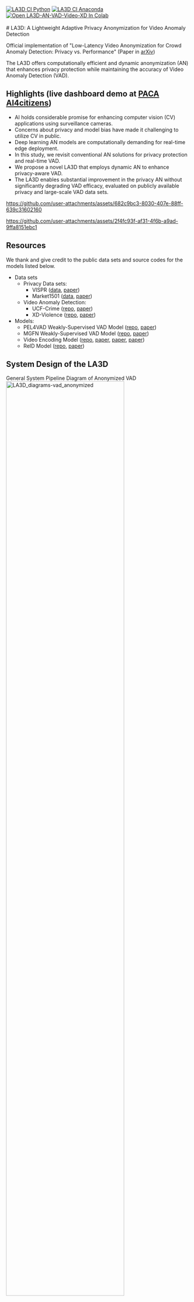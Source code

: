 <div>
    <a href="https://github.com/muleina/LA3D/actions/workflows/python-package.yml"><img src="https://github.com/muleina/LA3D/actions/workflows/python-package.yml/badge.svg" alt="LA3D CI Python"></a>
    <a href="https://github.com/muleina/LA3D/actions/workflows/python-package-conda.yml"><img src="https://github.com/muleina/LA3D/actions/workflows/python-package-conda.yml/badge.svg" alt="LA3D CI Anaconda"></a>
    <a href="https://colab.research.google.com/github/muleina/LA3D/blob/main/notebook/LA3D_AN_VAD_example_video_XD_Violence_dataset.ipynb"><img src="https://colab.research.google.com/assets/colab-badge.svg" alt="Open LA3D-AN-VAD-Video-XD In Colab"></a>
</div>
</div>
<br>
# LA3D: A Lightweight Adaptive Privacy Anonymization for Video Anomaly Detection

Official implementation of "Low-Latency Video Anonymization for Crowd Anomaly Detection: Privacy vs. Performance" (Paper in [arXiv](https://arxiv.org/abs/2410.18717))

The LA3D offers computationally efficient and dynamic anonymization (AN) that enhances privacy protection while maintaining the accuracy of Video Anomaly Detection (VAD). 

## Highlights (live dashboard demo at [PACA AI4citizens](https://ai4citizens.uia.no/app_dashboard))

- AI holds considerable promise for enhancing computer vision (CV) applications using surveillance cameras.  
- Concerns about privacy and model bias have made it challenging to utilize CV in public. 
- Deep learning AN models are computationally demanding for real-time edge deployment. 
- In this study, we revisit conventional AN solutions for privacy protection and real-time VAD. 
- We propose a novel LA3D that employs dynamic AN to enhance privacy-aware VAD. 
- The LA3D enables substantial improvement in the privacy AN without significantly degrading VAD efficacy, evaluated on publicly available privacy and large-scale VAD data sets.

https://github.com/user-attachments/assets/682c9bc3-8030-407e-88ff-639c31602160

https://github.com/user-attachments/assets/2f4fc93f-af31-4f6b-a9ad-9ffa8151ebc1

## Resources

We thank and give credit to the public data sets and source codes for the models listed below.
- Data sets
    - Privacy Data sets:
        - VISPR ([data](https://tribhuvanesh.github.io/vpa/), [paper](https://arxiv.org/abs/1703.10660))
        - Market1501 ([data](https://academictorrents.com/details/3ea1f8ae1d3155addff586a96006d122587663ee), [paper](https://ieeexplore.ieee.org/document/7410490))
    - Video Anomaly Detection:
        - UCF-Crime ([repo](https://www.crcv.ucf.edu/projects/real-world/), [paper](https://openaccess.thecvf.com/content_cvpr_2018/html/Sultani_Real-World_Anomaly_Detection_CVPR_2018_paper.html))
        - XD-Violence ([repo](https://roc-ng.github.io/XD-Violence/), [paper](https://link.springer.com/chapter/10.1007/978-3-030-58577-8_20))
- Models: 
    - PEL4VAD Weakly-Supervised VAD Model ([repo](https://github.com/yujiangpu20/PEL4VAD), [paper](https://ieeexplore.ieee.org/abstract/document/10667004))
    - MGFN Weakly-Supervised VAD Model ([repo](https://github.com/carolchenyx/MGFN.), [paper](https://ojs.aaai.org/index.php/AAAI/article/view/25112))
    - Video Encoding Model ([repo](https://github.com/google-deepmind/kinetics-i3d), [paper](https://arxiv.org/abs/1705.06950), [paper](https://arxiv.org/abs/1705.07750), [paper](https://openaccess.thecvf.com/content_cvpr_2018/html/Wang_Non-Local_Neural_Networks_CVPR_2018_paper.html))
    - ReID Model ([repo](https://github.com/KaiyangZhou/deep-person-reid), [paper](https://openaccess.thecvf.com/content_ICCV_2019/html/Zhou_Omni-Scale_Feature_Learning_for_Person_Re-Identification_ICCV_2019_paper.html))

## System Design of the LA3D  

General System Pipeline Diagram of Anonymized VAD
<img src="./results/paper/LA3D_diagrams-vad_anonymized.png" alt="LA3D_diagrams-vad_anonymized" title="LA3D Diagram Anonymized VAD" width=80% height=80%>

System Pipeline Diagram of the adaptive AN System: The adaptive AN enhances privacy protection by utilizing the dynamic AN method.
<img src="./results/paper/LA3D_diagrams-vad_anonymized_adaptive_4.png" alt="LA3D Diagram Adaptive AN Approach" title="LA3D Diagram Adaptive AN Approach" width=100% height=100%>

## Performance on Privacy Attribute Detection vs. Video Anomaly Detection

Using PEL4VAD and MGFN VAD Models on the UCF-Crime and XD-Violence Datasets. 

$No-AN$: Non-anonymized, $G^0$: baseline Guassian smoothing, $G^a$: adaptive Guassian, $G^a_{max}$: adaptive maximum Guassian, $P^0$: baseline pixelization, $\mathcal{P^a}$: adaptive pixelization, and $P^a_{max}$: adaptive maximum pixelization.
<img src="./results/paper/adaptive_an_vad_perf_ucf_xd.jpg" alt="The PEL4VAD and MGFN VAD models on UCF-Crime and XD-Violence vs. PD on VISPR" title="The PEL4VAD and MGFN VAD models on UCF-Crime and XD-Violence vs. PD on VISPR" width=100% height=100%>

<!-- START doctoc -->
**Table of Contents**
- [Installation](https://github.com/muleina/LA3D#installation)
- [Usage-CLI](https://github.com/muleina/LA3D#usage-cli)
  - [LA3D: Real-Time AN using Webcam](https://github.com/muleina/LA3D#LA3D:-Real-Time-AN-using-Webcam)
  - [LA3D: AN on Images](https://github.com/muleina/LA3D#LA3D:-AN-on-Images)
  - [LA3D: AN-VAD on Videos](https://github.com/muleina/LA3D#LA3D:-AN-VAD-on-Videos)
- [Usage-Notebook](https://github.com/muleina/LA3D#usage-notebook)
- [Results](https://github.com/muleina/LA3D#Results)
  - [AN Enhancement using our Adaptive Approach](https://github.com/muleina/LA3D#AN-Enhancement-using-our-Adaptive-Approach)
  - [AN Trade-offs on VAD](https://github.com/muleina/LA3D#AN-Trade-offs-on-VAD)
  - [More AN Results](https://github.com/muleina/LA3D#More-AN-Results)
- [Computational Cost Analysis](https://github.com/muleina/LA3D#Computational-Cost-Analysis)
- [Privacy-Leakage after AN](https://github.com/muleina/LA3D#Privacy-Leakage-after-AN)
- [BibTeX Citation](https://github.com/muleina/LA3D#BibTeX-Citation)

<!-- END doctoc generated TOC please keep comment here to allow auto update -->


## Installation

Download models from [Google drive](https://drive.google.com/drive/folders/1EVZFgQJKvNVhUkrcdHYb7LvMWBGCGkPv?usp=drive_link)

    # Clone the repo.
    git clone https://github.com/muleina/LA3D.git && cd LA3D

    # Download the model checkpoints from the Google drive link. 
    # Store the models in /src/models/{'MODEL NAME'}/. Keep the path structure for each model as the download repository.

        |-LA3D/
            |-src/
                |-model/
                    |-OBJECT_DETECTOR/
                        |-yolo/
                    |-VIDEO_ENCODER_RESNET_1024/
                        |-models/
                            |-i3d/
                                |-ckpt/
                    |-VIDEO_ENCODER_RESNET_2048/
                        |-ckpt/
                    |-PEL4VAD/
                        |-ckpt/
                    |-MGFN
                        |-ckpt/

    # Anaconda install options: using yml
    conda env create -f conda_environment.yml

    # Anaconda install options: using txt
    conda create --name la3d --file conda_requirements.txt

    # Pip install to existing environment.
    pip install -r pip_requirements.txt

    # The setup configurations of the LA3D are given in the config/config.py file.

## Usage-CLI

The LA3D app testing parameters can be supplied through the main.py. 

Real-time processing through webcam and offline processing from image or video files are supported.

Use the flag -v for direct visualization of the results and -s to save results.

### LA3D: Real-Time AN using Webcam
    python main.py -a an -if webcam -is 320 240 -anm mask -odc person -ods 320 240 -odt 0.25 -v
    python main.py -a an -if webcam -is 320 240 -anm no-an -odc person -ods 320 240 -odt 0.25 -v
    python main.py -a an -if webcam -is 320 240 -anm edge -odc person -ods 320 240 -odt 0.25 -v
    python main.py -a an -if webcam -is 320 240 -anm blur -odc person -ods 320 240 -odt 0.25 -v
    python main.py -a an -if webcam -is 320 240 -anm adaptive_blur -odc person -ods 320 240 -odt 0.25 -v
    python main.py -a an -if webcam -is 320 240 -anm adaptive_full_blur -odc person -ods 320 240 -odt 0.25 -v
    python main.py -a an -if webcam -is 320 240 -anm adaptive_max_blur -odc person -ods 320 240 -odt 0.25 -v
    python main.py -a an -if webcam -is 320 240 -anm pixelization -odc person -ods 320 240 -odt 0.25 -v
    python main.py -a an -if webcam -is 320 240 -anm adaptive_pixelization -odc person -ods 320 240 -odt 0.25 -v
    python main.py -a an -if webcam -is 320 240 -anm adaptive_max_pixelization -odc person -ods 320 240 -odt 0.25 -v
    
### LA3D: AN on Images
    python main.py -a an -if image -is 320 240 -id "{add here the main_path}/data/VISPR/2017_17368641.jpg" -anm no-an -odc person -ods 320 240 -odt 0.25 -v
    python main.py -a an -if image -is 320 240 -id "{add here the main_path}/data/VISPR/2017_17368641.jpg" -anm mask -odc person -ods 320 240 -odt 0.25 -s
    python main.py -a an -if image -is 320 240 -id "{add here the main_path}/data/VISPR/2017_17368641.jpg" -anm blur -odc person -ods 320 240 -odt 0.25 -s
    python main.py -a an -if image -is 320 240 -id "{add here the main_path}/data/VISPR/2017_17368641.jpg" -anm adaptive_blur -odc person -ods 320 240 -odt 0.25 -s
    python main.py -a an -if image -is 320 240 -id "{add here the main_path}/data/VISPR/2017_17368641.jpg" -anm adaptive_full_blur -odc person -ods 320 240 -odt 0.25 -s
    python main.py -a an -if image -is 320 240 -id "{add here the main_path}/data/VISPR/2017_17368641.jpg" -anm pixelization -odc person -ods 320 240 -odt 0.25 -s
    python main.py -a an -if image -is 320 240 -id "{add here the main_path}/data/VISPR/2017_17368641.jpg" -anm adaptive_pixelization -odc person -ods 320 240 -odt 0.25 -s
    
### LA3D: AN-VAD on Videos
    # PEL4VAD on UCF-Crime dataset
    python main.py -a an-ad -adm pel -ads ucf -if video -id "{add here the main_path}/data/UCF_Crime/Burglary033_x264.mp4" -anm no-an -odc person -ods 320 240 -odt 0.25 -s
    python main.py -a an-ad -adm pel -ads ucf -if video -id "{add here the main_path}/data/UCF_Crime/Burglary033_x264.mp4" -anm mask -odc person -ods 320 240 -odt 0.25 -s
    python main.py -a an-ad -adm pel -ads ucf -if video -id "{add here the main_path}/data/UCF_Crime/Burglary033_x264.mp4" -anm blur -odc person -ods 320 240 -odt 0.25 -s
    python main.py -a an-ad -adm pel -ads ucf -if video -id "{add here the main_path}/data/UCF_Crime/Burglary033_x264.mp4" -anm adaptive_blur -odc person -ods 320 240 -odt 0.25 -s
    python main.py -a an-ad -adm pel -ads ucf -if video -id "{add here the main_path}/data/UCF_Crime/Burglary033_x264.mp4" -anm adaptive_full_blur -odc person -ods 320 240 -odt 0.25 -s
    python main.py -a an-ad -adm pel -ads ucf -if video -id "{add here the main_path}/data/UCF_Crime/Burglary033_x264.mp4" -anm pixelization -odc person -ods 320 240 -odt 0.25 -s
    python main.py -a an-ad -adm pel -ads ucf -if video -id "{add here the main_path}/data/UCF_Crime/Burglary033_x264.mp4" -anm adaptive_pixelization -odc person -ods 320 240 -odt 0.25 -s

    # PEL4VAD on XD-Violence dataset
    python main.py -a an-ad -adm pel -ads xd -if video -id "{add here the main_path}/data/XD_Violence/Fast.Five.2011__#00-32-56_00-33-26_label_B2-0-0.mp4" -anm no-an -odc person -ods 320 240 -odt 0.25 -s
    python main.py -a an-ad -adm pel -ads xd -if video -id "{add here the main_path}/data/XD_Violence/Fast.Five.2011__#00-32-56_00-33-26_label_B2-0-0.mp4" -anm mask -odc person -ods 320 240 -odt 0.25 -s
    python main.py -a an-ad -adm pel -ads xd -if video -id "{add here the main_path}/data/XD_Violence/Fast.Five.2011__#00-32-56_00-33-26_label_B2-0-0.mp4" -anm adaptive_blur -odc person -ods 320 240 -odt 0.25 -s
    python main.py -a an-ad -adm pel -ads xd -if video -id "{add here the main_path}/data/XD_Violence/Fast.Five.2011__#00-32-56_00-33-26_label_B2-0-0.mp4" -anm adaptive_full_blur -odc person -ods 320 240 -odt 0.25 -s
    python main.py -a an-ad -adm pel -ads xd -if video -id "{add here the main_path}/data/XD_Violence/Fast.Five.2011__#00-32-56_00-33-26_label_B2-0-0.mp4" -anm pixelization -odc person -ods 320 240 -odt 0.25 -s
    python main.py -a an-ad -adm pel -ads xd -if video -id "{add here the main_path}/data/XD_Violence/Fast.Five.2011__#00-32-56_00-33-26_label_B2-0-0.mp4" -anm adaptive_pixelization -odc person -ods 320 240 -odt 0.25 -s

    # MGFN on UCF-Crime dataset
    python main.py -a an-ad -adm mgfn -ads ucf -if video -id "{add here the main_path}/data/UCF_Crime/Burglary033_x264.mp4" -anm mask -odc person -ods 320 240 -odt 0.25 -s
    
    # MGFN on XD-Violence dataset
    python main.py -a an-ad -adm mgfn -ads xd -if video -id "{add here the main_path}/data/XD_Violence/Fast.Five.2011__#00-32-56_00-33-26_label_B2-0-0.mp4" -anm mask -odc person -ods 320 240 -odt 0.25 -s
    
## Usage-Notebook

We have also provided notebooks for a step-wise demo of the AN-VAD pipeline using different models and data sources. 
-  [VISPR Image AN Notebook](https://github.com/muleina/LA3D/blob/main/notebook/LA3D_AN_example_image_VISPR_dataset.ipynb) <a href="https://colab.research.google.com/github/muleina/LA3D/blob/main/notebook/LA3D_AN_example_image_VISPR_dataset.ipynb"><img src="https://colab.research.google.com/assets/colab-badge.svg" alt="Open LA3D-AN-Image In Colab"></a> 
-  [UCF-Crime Video AN-VAD Notebook](https://github.com/muleina/LA3D/blob/main/notebook/LA3D_AN_VAD_example_video_UCF_Crime_dataset.ipynb) <a href="https://colab.research.google.com/github/muleina/LA3D/blob/main/notebook/LA3D_AN_VAD_example_video_UCF_Crime_dataset.ipynb"><img src="https://colab.research.google.com/assets/colab-badge.svg" alt="Open LA3D-AN-Image In Colab"></a> 
-  [XD-Violence Video AN-VAD Notebook](https://github.com/muleina/LA3D/blob/main/notebook/LA3D_AN_VAD_example_video_XD_Violence_dataset.ipynb) <a href="https://colab.research.google.com/github/muleina/LA3D/blob/main/notebook/LA3D_AN_VAD_example_video_XD_Violence_dataset.ipynb"><img src="https://colab.research.google.com/assets/colab-badge.svg" alt="Open LA3D-AN-Image In Colab"></a> 

## Results: 

### AN Enhancement using LA3D's Adaptive Approach 

The privacy shield comparison with baseline AN: the adaptive AN improves protection considerably---robust against target-object depth and image resolution variations. 

$No-AN$: Non-anonymized, $G^0$: baseline Guassian smoothing, $G^a$: adaptive Guassian, $P^0$: baseline pixelization, and $\mathcal{P^a}$: adaptive pixelization.
<img src="./results/paper/adaptive_an_example_hyper_parameter_1.jpg" alt="Baseline vs Adaptive AN on VISPR Dataset" title="Baseline vs Adaptive AN onb VISPR Dataset" width=100% height=100%>

Scalability comparison on different image resolutions
<img src="./results/paper/adaptive_an_example_hyper_parameter_2.jpg" alt="Scalability of Adaptive AN on VISPR Dataset" title="Scalability of Adaptive AN on VISPR Dataset" width=100% height=100%>

### AN Trade-offs on VAD

The figure demonstrates the impact of the different AN on the VAD performance. The PEL4VAD has generally better anomaly localization than the MGFN VAD model.

<img src="./results/paper/adaptive_an_vad_example_compare.jpg" alt="AN-vAD on the UCF-Crime and XD-Violence Datasets" title="AN-vAD on the UCF-Crime and XD-Violence Datasets" width=100% height=100%>

### More AN Results: 

$No-AN$: Non-anonymized, $G^0$: baseline Guassian, $G^a$: adaptive Guassian, $P^0$: baseline pixelization, and $\mathcal{P^a}$: adaptive pixelization.
<img src="./results/paper/adaptive_an_example_compare.jpg" alt="AN on the VISPR Dataset" title="AN on the VISPR Dataset" width=60% height=60%>


## Computational Cost Analysis

The conventional baseline vs adaptive vs deep learning AN approaches on an Intel(R) Xeon(R) Platinum 8168 CPU @ 2.70GHz with 64GB RAM and Nvidia Tesla V100-SXM3-32GB.

- The adaptive approaches of the LA3D increase the processing time by approximately 5% compared to the baselines on the AN-VAD process. 

We have also conducted the cost analysis of the AN in GPU and CPU modes: 

- The adaptive AN increases the GPU processing time by $3$ to $6$ ms and $1$ to $9$ ms on CPU. 

- The incremental peak memory cost remains roughly $220$ MB for the GPU and $160$ MB for the CPU, with a negligible difference from the baseline ANs. 

- The DL method has a $16 \times$ slower speed and a $14 \times$  higher memory consumption. The [DeepPrivacy2](https://github.com/hukkelas/deep_privacy2), one of the state-of-the-art DL approaches in realistic image generation for AN, considerably sacrifices computation efficiency. 

- The cost analysis demonstrates the feasibility of the proposed lightweight AN approaches for real-time edge CV applications.

<img src="./results/paper/adaptive_an_cost_compare.jpg" alt="Per-Frame AN Computational Cost" title="Per-Frame AN Computational Cost" width=60% height=60%>

## Privacy-Leakage after AN

We have revealed potential privacy leakage after AN, where a person can be identified from personal belongings.
We employ OSNet ReID models on the Market1501 multi-camera dataset. 

<img src="./results/paper/mask_an_privacy_leakage_reid_through_objects.jpg" alt="Privacy Leakage after AN through Items" title="Privacy Leakage after AN through Items" width=60% height=60%>


## BibTeX Citation

If you employ any part of the study or the code, please kindly cite the following paper:
```
@article{asres2024la3d,
  title={Low-Latency Video Anonymization for Crowd Anomaly Detection: Privacy vs. Performance},
  author={Asres, Mulugeta Weldezgina and Jiao, Lei and Omlin, Christian Walter},
  journal={arXiv preprint arXiv:2410.18717},
  year={2024}
}
```
<!-- END doctoc -->
